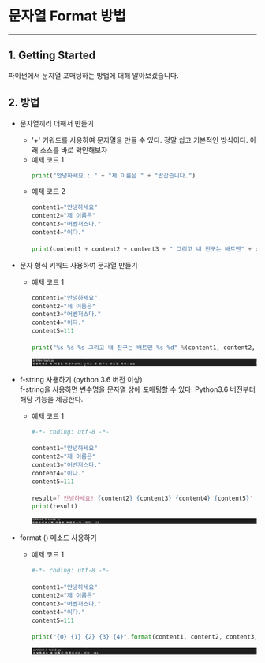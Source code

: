# 문자열 Format 방법
* * *      

## **1. Getting Started**
파이썬에서 문자열 포매팅하는 방법에 대해 알아보겠습니다.

## **2. 방법**
- 문자열끼리 더해서 만들기
    - '+' 키워드를 사용하여 문자열을 만들 수 있다. 정말 쉽고 기본적인 방식이다. 아래 소스를 바로 확인해보자
    - 예제 코드 1
        ``` python
        print("안녕하세요 : " + "제 이름은 " + "반갑습니다.")
        ```
    - 예제 코드 2
        ``` python
        content1="안녕하세요"
        content2="제 이름은"
        content3="어벤저스다."
        content4="이다."

        print(content1 + content2 + content3 + " 그리고 내 친구는 배트맨" + content4)
        ```

- 문자 형식 키워드 사용하여 문자열 만들기
    - 예제 코드 1
        ``` python
        content1="안녕하세요"
        content2="제 이름은"
        content3="어벤저스다."
        content4="이다."
        content5=111

        print("%s %s %s 그리고 내 친구는 배트맨 %s %d" %(content1, content2, content3, content4, content5))
        ```
        ![ex_screenshot](./assets//python_string_test1.png)

- f-string 사용하기 (python 3.6 버전 이상)   
f-string을 사용하면 변수명을 문자열 상에 포매팅할 수 있다. Python3.6 버전부터 해당 기능을 제공한다.
    - 예제 코드 1
        ``` python
        #-*- coding: utf-8 -*-

        content1="안녕하세요"
        content2="제 이름은"
        content3="어벤저스다."
        content4="이다."
        content5=111

        result=f'안녕하세요! {content2} {content3} {content4} {content5}'
        print(result)
        ```
        ![ex_screenshot](./assets//python_fstring.png)



- format () 메소드 사용하기
    - 예제 코드 1
        ``` python
        #-*- coding: utf-8 -*-

        content1="안녕하세요"
        content2="제 이름은"
        content3="어벤저스다."
        content4="이다."
        content5=111

        print("{0} {1} {2} {3} {4}".format(content1, content2, content3, content4, content5))
        ```
        ![ex_screenshot](./assets//string_format.png)